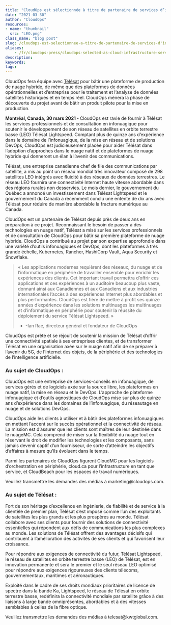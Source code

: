 ```yaml
---
title: "CloudOps est sélectionnée à titre de partenaire de services d’infrastructure infonuagique pour le développement du réseau LEO Télésat Lightspeed"
date: "2021-03-30"
author: "CloudOps"
resources:
- name: "thumbnail"
  src: "LEO.png"
class_name: "blog post"
slug: /cloudops-est-selectionnee-a-titre-de-partenaire-de-services-d'infrastructure-infonuagique-pour-le-developpement-du-reseau-leo
aliases:
    - /fr/cloudops-press/cloudops-selected-as-cloud-infrastructure-services-provider-telesat-leo-project/
description:
keywords:
tags:
---
```


<p>CloudOps fera équipe avec <a href="https://www.telesat.com/wp-content/uploads/2021/03/Francais_CloudOps.pdf">Télésat</a> pour bâtir une plateforme de production de nuage hybride, de même que des plateformes de données opérationnelles et d’entreprise pour le traitement et l’analyse de données satellites historiques et en temps réel. CloudOps mènera la phase de découverte du projet avant de bâtir un produit pilote pour la mise en production.</p>

<p><b>Montréal, Canada, 30 mars 2021 - </b>CloudOps est ravie de fournir à Télésat les services professionnels et de consultation en infonuagique pour soutenir le développement de son réseau de satellites en orbite terrestre basse (LEO) Télésat Lightspeed. Comptant plus de quinze ans d’expérience dans le domaine de l’infonuagique, de la mise en réseau et de solutions DevOps, CloudOps est judicieusement placée pour aider Télésat dans l’adoption d’approches dans le nuage natif et de plateformes de nuage hybride qui donneront un élan à l’avenir des communications.</p>

<p>Télésat, une entreprise canadienne chef de file des communications par satellite, a mis au point un réseau mondial très innovateur composé de 298 satellites LEO intégrés avec fluidité à des réseaux de données terrestres. Le réseau LEO fournira une connectivité Internet haute vitesse abordable dans des régions rurales non desservies. Le mois dernier, le gouvernement du Québec a annoncé un investissement dans Télésat Lightspeed et le gouvernement du Canada a récemment conclu une entente de dix ans avec Télésat pour réduire de manière abordable la fracture numérique au Canada.
</p>

<p>CloudOps est un partenaire de Télésat depuis près de deux ans en préparation à ce projet. Reconnaissant le besoin de passer à des technologies en nuage natif, Télésat a misé sur les services professionnels et de consultation de CloudOps pour bâtir sa première plateforme de nuage hybride. CloudOps a contribué au projet par son expertise approfondie dans une variété d’outils infonuagiques et DevOps, dont les plateformes à très grande échelle, Kubernetes, Rancher, HashiCorp Vault, Aqua Security et Snowflake.</p>

<blockquote>
<p>« Les applications modernes requièrent des réseaux, du nuage et de l’informatique en périphérie de travailler ensemble pour enrichir les expériences des clients. Cet important travail permettra d’offrir ces applications et ces expériences à un auditoire beaucoup plus vaste, donnant ainsi aux Canadiennes et aux Canadiens et aux industries internationales l’accès à des expériences Internet plus abordables et plus performantes. CloudOps est fière de mettre à profit ses quinze années d’expérience dans les solutions multinuages les multinuages et d’informatique en périphérie pour soutenir la réussite du déploiement du service Télésat Lightspeed. » 

- -Ian Rae, directeur général et fondateur de CloudOps</p>
</blockquote>

<p>CloudOps est prête et se réjouit de soutenir la mission de Télésat d’offrir une connectivité spatiale à ses entreprises clientes, et de transformer Télésat en une organisation axée sur le nuage natif afin de se préparer  à l’avenir du 5G, de l’Internet des objets, de la périphérie et des technologies de l’intelligence artificielle.</p>

<h3>Au sujet de CloudOps : </h3>

<p>CloudOps est une entreprise de services-conseils en infonuagique, de services gérés et de logiciels axée sur la source libre, les plateformes en nuage natif, la mise en réseau et le DevOps. L’approche de plateforme infonuagique et d’outils agnostiques de CloudOps mise sur plus de quinze ans d’expérience dans les domaines de l’infonuagique, du réseautage en nuage et de solutions DevOps. </p>

<p>CloudOps aide les clients à utiliser et à bâtir des plateformes infonuagiques en mettant l’accent sur le succès opérationnel et la connectivité de réseau. La mission est d’assurer que les clients sont maîtres de leur destinée dans le nuageMC. Cela comprend de miser sur la flexibilité du nuage tout en réservant le droit de modifier les technologies et les composants, sans jamais devenir captif d’un fournisseur, de sorte d’atteindre les objectifs d’affaires à mesure qu’ils évoluent dans le temps. </p>

<p>Parmi les partenaires de CloudOps figurent CloudMC pour les logiciels d’orchestration en périphérie, cloud.ca pour l’infrastructure en tant que service, et CloudBeach pour les espaces de travail numériques.</p>

<p>Veuillez transmettre les demandes des médias à marketing@cloudops.com.</p>

<h3>Au sujet de Télésat :  </h3>

<p>Fort de son héritage d’excellence en ingénierie, de fiabilité et de service à la clientèle de premier plan, Télésat s’est imposé comme l’un des exploitants de satellites les plus grands et les plus prospères au monde. Télésat collabore avec ses clients pour fournir des solutions de connectivité essentielles qui répondent aux défis de communications les plus complexes au monde. Les solutions de Télésat offrent des avantages décisifs qui contribuent à l’amélioration des activités de ses clients et qui favorisent leur croissance.</p>

<p>Pour répondre aux exigences de connectivité du futur, Télésat Lightspeed, le réseau de satellites en orbite terrestre basse (LEO) de Télésat, est en innovation permanente et sera le premier et le seul réseau LEO optimisé pour répondre aux exigences rigoureuses des clients télécoms, gouvernementaux, maritimes et aéronautiques. 
</p>

<p>Exploité dans le cadre de ses droits mondiaux prioritaires de licence de spectre dans la bande Ka, Lightspeed, le réseau de Télésat en orbite terrestre basse, redéfinira la connectivité mondiale par satellite grâce à des liaisons à large bande omniprésentes, abordables et à des vitesses semblables à celles de la fibre optique.</p>

<p>Veuillez transmettre les demandes des médias à telesat@kwtglobal.com.</p>